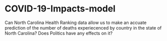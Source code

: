 # COVID-19-Impacts-model
Can North Carolina Health Ranking data allow us to make an accuate prediction of the number of deaths experiecenced by country in the state of North Carolina? Does Politics have any effects on it?
